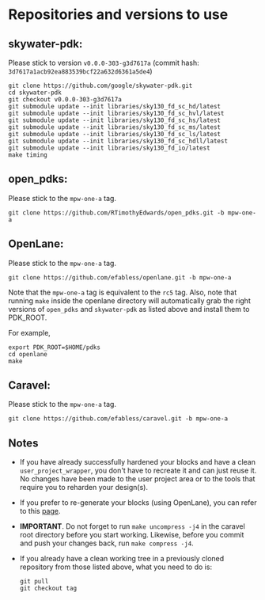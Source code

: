 # Repositories and versions to use

## skywater-pdk:

Please stick to version `v0.0.0-303-g3d7617a`
(commit hash: `3d7617a1acb92ea883539bcf22a632d6361a5de4`)
```
git clone https://github.com/google/skywater-pdk.git 
cd skywater-pdk 
git checkout v0.0.0-303-g3d7617a 
git submodule update --init libraries/sky130_fd_sc_hd/latest
git submodule update --init libraries/sky130_fd_sc_hvl/latest
git submodule update --init libraries/sky130_fd_sc_hs/latest
git submodule update --init libraries/sky130_fd_sc_ms/latest
git submodule update --init libraries/sky130_fd_sc_ls/latest
git submodule update --init libraries/sky130_fd_sc_hdll/latest
git submodule update --init libraries/sky130_fd_io/latest
make timing
```

## open_pdks:

Please stick to the `mpw-one-a` tag.
```
git clone https://github.com/RTimothyEdwards/open_pdks.git -b mpw-one-a
```

## OpenLane:

Please stick to the `mpw-one-a` tag.
```
git clone https://github.com/efabless/openlane.git -b mpw-one-a
```
Note that the `mpw-one-a` tag is equivalent to the `rc5` tag. Also, note that
running `make` inside the openlane directory will automatically grab the right
versions of `open_pdks` and `skywater-pdk` as listed above and install them to
PDK_ROOT.

For example,

```
export PDK_ROOT=$HOME/pdks
cd openlane
make
```

## Caravel: 

Please stick to the `mpw-one-a` tag.
```
git clone https://github.com/efabless/caravel.git -b mpw-one-a
```

## Notes

- If you have already successfully hardened your blocks and have a clean
  `user_project_wrapper`, you don't have to recreate it and can just reuse it.
  No changes have been made to the user project area or to the tools that
  require you to reharden your design(s).

- If you prefer to re-generate your blocks (using OpenLane), you can refer to
  this [page][1].

- **IMPORTANT**. Do not forget to run `make uncompress -j4` in the caravel root
  directory before you start working. Likewise, before you commit and push your
  changes back, run `make compress -j4`.

- If you already have a clean working tree in a previously cloned repository from
  those listed above, what you need to do is:
  ```
  git pull
  git checkout tag
  ```

[1]: ./openlane/README.md
